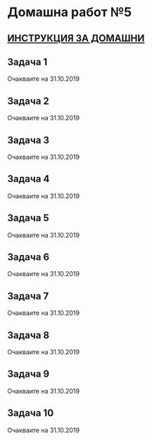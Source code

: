 # Домашна работ №5

## [ИНСТРУКЦИЯ ЗА ДОМАШНИ](HomeWork/README.md)

## Задача 1

Очакваите на 31.10.2019

## Задача 2

Очакваите на 31.10.2019

## Задача 3

Очакваите на 31.10.2019

## Задача 4

Очакваите на 31.10.2019

## Задача 5

Очакваите на 31.10.2019

## Задача 6

Очакваите на 31.10.2019

## Задача 7

Очакваите на 31.10.2019

## Задача 8

Очакваите на 31.10.2019

## Задача 9

Очакваите на 31.10.2019

## Задача 10

Очакваите на 31.10.2019
